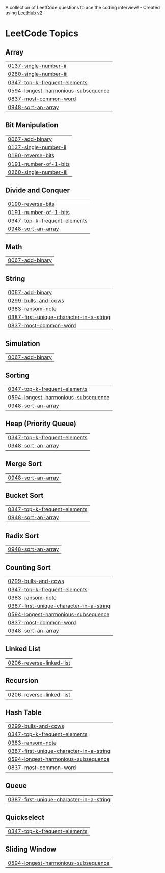 A collection of LeetCode questions to ace the coding interview! - Created using [LeetHub v2](https://github.com/arunbhardwaj/LeetHub-2.0)
<!---LeetCode Topics Start-->
# LeetCode Topics
## Array
|  |
| ------- |
| [0137-single-number-ii](https://github.com/Gundekari-Srinidhi/AUGUST-2025/tree/master/0137-single-number-ii) |
| [0260-single-number-iii](https://github.com/Gundekari-Srinidhi/AUGUST-2025/tree/master/0260-single-number-iii) |
| [0347-top-k-frequent-elements](https://github.com/Gundekari-Srinidhi/AUGUST-2025/tree/master/0347-top-k-frequent-elements) |
| [0594-longest-harmonious-subsequence](https://github.com/Gundekari-Srinidhi/AUGUST-2025/tree/master/0594-longest-harmonious-subsequence) |
| [0837-most-common-word](https://github.com/Gundekari-Srinidhi/AUGUST-2025/tree/master/0837-most-common-word) |
| [0948-sort-an-array](https://github.com/Gundekari-Srinidhi/AUGUST-2025/tree/master/0948-sort-an-array) |
## Bit Manipulation
|  |
| ------- |
| [0067-add-binary](https://github.com/Gundekari-Srinidhi/AUGUST-2025/tree/master/0067-add-binary) |
| [0137-single-number-ii](https://github.com/Gundekari-Srinidhi/AUGUST-2025/tree/master/0137-single-number-ii) |
| [0190-reverse-bits](https://github.com/Gundekari-Srinidhi/AUGUST-2025/tree/master/0190-reverse-bits) |
| [0191-number-of-1-bits](https://github.com/Gundekari-Srinidhi/AUGUST-2025/tree/master/0191-number-of-1-bits) |
| [0260-single-number-iii](https://github.com/Gundekari-Srinidhi/AUGUST-2025/tree/master/0260-single-number-iii) |
## Divide and Conquer
|  |
| ------- |
| [0190-reverse-bits](https://github.com/Gundekari-Srinidhi/AUGUST-2025/tree/master/0190-reverse-bits) |
| [0191-number-of-1-bits](https://github.com/Gundekari-Srinidhi/AUGUST-2025/tree/master/0191-number-of-1-bits) |
| [0347-top-k-frequent-elements](https://github.com/Gundekari-Srinidhi/AUGUST-2025/tree/master/0347-top-k-frequent-elements) |
| [0948-sort-an-array](https://github.com/Gundekari-Srinidhi/AUGUST-2025/tree/master/0948-sort-an-array) |
## Math
|  |
| ------- |
| [0067-add-binary](https://github.com/Gundekari-Srinidhi/AUGUST-2025/tree/master/0067-add-binary) |
## String
|  |
| ------- |
| [0067-add-binary](https://github.com/Gundekari-Srinidhi/AUGUST-2025/tree/master/0067-add-binary) |
| [0299-bulls-and-cows](https://github.com/Gundekari-Srinidhi/AUGUST-2025/tree/master/0299-bulls-and-cows) |
| [0383-ransom-note](https://github.com/Gundekari-Srinidhi/AUGUST-2025/tree/master/0383-ransom-note) |
| [0387-first-unique-character-in-a-string](https://github.com/Gundekari-Srinidhi/AUGUST-2025/tree/master/0387-first-unique-character-in-a-string) |
| [0837-most-common-word](https://github.com/Gundekari-Srinidhi/AUGUST-2025/tree/master/0837-most-common-word) |
## Simulation
|  |
| ------- |
| [0067-add-binary](https://github.com/Gundekari-Srinidhi/AUGUST-2025/tree/master/0067-add-binary) |
## Sorting
|  |
| ------- |
| [0347-top-k-frequent-elements](https://github.com/Gundekari-Srinidhi/AUGUST-2025/tree/master/0347-top-k-frequent-elements) |
| [0594-longest-harmonious-subsequence](https://github.com/Gundekari-Srinidhi/AUGUST-2025/tree/master/0594-longest-harmonious-subsequence) |
| [0948-sort-an-array](https://github.com/Gundekari-Srinidhi/AUGUST-2025/tree/master/0948-sort-an-array) |
## Heap (Priority Queue)
|  |
| ------- |
| [0347-top-k-frequent-elements](https://github.com/Gundekari-Srinidhi/AUGUST-2025/tree/master/0347-top-k-frequent-elements) |
| [0948-sort-an-array](https://github.com/Gundekari-Srinidhi/AUGUST-2025/tree/master/0948-sort-an-array) |
## Merge Sort
|  |
| ------- |
| [0948-sort-an-array](https://github.com/Gundekari-Srinidhi/AUGUST-2025/tree/master/0948-sort-an-array) |
## Bucket Sort
|  |
| ------- |
| [0347-top-k-frequent-elements](https://github.com/Gundekari-Srinidhi/AUGUST-2025/tree/master/0347-top-k-frequent-elements) |
| [0948-sort-an-array](https://github.com/Gundekari-Srinidhi/AUGUST-2025/tree/master/0948-sort-an-array) |
## Radix Sort
|  |
| ------- |
| [0948-sort-an-array](https://github.com/Gundekari-Srinidhi/AUGUST-2025/tree/master/0948-sort-an-array) |
## Counting Sort
|  |
| ------- |
| [0299-bulls-and-cows](https://github.com/Gundekari-Srinidhi/AUGUST-2025/tree/master/0299-bulls-and-cows) |
| [0347-top-k-frequent-elements](https://github.com/Gundekari-Srinidhi/AUGUST-2025/tree/master/0347-top-k-frequent-elements) |
| [0383-ransom-note](https://github.com/Gundekari-Srinidhi/AUGUST-2025/tree/master/0383-ransom-note) |
| [0387-first-unique-character-in-a-string](https://github.com/Gundekari-Srinidhi/AUGUST-2025/tree/master/0387-first-unique-character-in-a-string) |
| [0594-longest-harmonious-subsequence](https://github.com/Gundekari-Srinidhi/AUGUST-2025/tree/master/0594-longest-harmonious-subsequence) |
| [0837-most-common-word](https://github.com/Gundekari-Srinidhi/AUGUST-2025/tree/master/0837-most-common-word) |
| [0948-sort-an-array](https://github.com/Gundekari-Srinidhi/AUGUST-2025/tree/master/0948-sort-an-array) |
## Linked List
|  |
| ------- |
| [0206-reverse-linked-list](https://github.com/Gundekari-Srinidhi/AUGUST-2025/tree/master/0206-reverse-linked-list) |
## Recursion
|  |
| ------- |
| [0206-reverse-linked-list](https://github.com/Gundekari-Srinidhi/AUGUST-2025/tree/master/0206-reverse-linked-list) |
## Hash Table
|  |
| ------- |
| [0299-bulls-and-cows](https://github.com/Gundekari-Srinidhi/AUGUST-2025/tree/master/0299-bulls-and-cows) |
| [0347-top-k-frequent-elements](https://github.com/Gundekari-Srinidhi/AUGUST-2025/tree/master/0347-top-k-frequent-elements) |
| [0383-ransom-note](https://github.com/Gundekari-Srinidhi/AUGUST-2025/tree/master/0383-ransom-note) |
| [0387-first-unique-character-in-a-string](https://github.com/Gundekari-Srinidhi/AUGUST-2025/tree/master/0387-first-unique-character-in-a-string) |
| [0594-longest-harmonious-subsequence](https://github.com/Gundekari-Srinidhi/AUGUST-2025/tree/master/0594-longest-harmonious-subsequence) |
| [0837-most-common-word](https://github.com/Gundekari-Srinidhi/AUGUST-2025/tree/master/0837-most-common-word) |
## Queue
|  |
| ------- |
| [0387-first-unique-character-in-a-string](https://github.com/Gundekari-Srinidhi/AUGUST-2025/tree/master/0387-first-unique-character-in-a-string) |
## Quickselect
|  |
| ------- |
| [0347-top-k-frequent-elements](https://github.com/Gundekari-Srinidhi/AUGUST-2025/tree/master/0347-top-k-frequent-elements) |
## Sliding Window
|  |
| ------- |
| [0594-longest-harmonious-subsequence](https://github.com/Gundekari-Srinidhi/AUGUST-2025/tree/master/0594-longest-harmonious-subsequence) |
<!---LeetCode Topics End-->